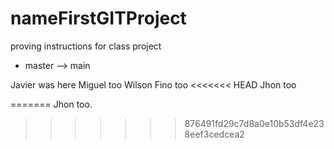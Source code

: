 # nameFirstGITProject

proving instructions for class project

- master --> main

Javier was here
Miguel too
Wilson Fino too
<<<<<<< HEAD
Jhon too

=======
Jhon too.
>>>>>>> 876491fd29c7d8a0e10b53df4e238eef3cedcea2
